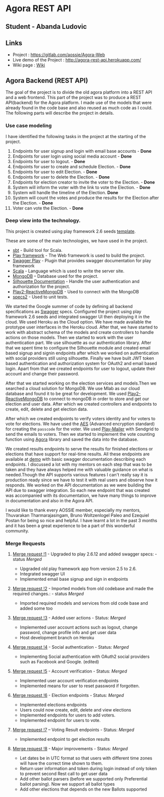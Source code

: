 # Agora REST API

## Student - Abanda Ludovic
## Links  
- Project : https://gitlab.com/aossie/Agora-Web
- Live demo of the Project :  http://agora-rest-api.herokuapp.com/
- Wiki page : [Wiki](../../wiki-2018.md)

## Agora Backend (REST API)  

The goal of the project is to divide the old agora platform into a REST API and a web frontend. This part of the project was to produce a REST API(backend) for the Agora platform. I made use of the models that were already found in the code base and also reused as much code as I could. The following parts will describe the project in details.

### Use case modeling 

I have identified the following tasks in the project at the starting of the project.
1. Endpoints for user signup and login with email base accounts - **Done**
2. Endpoints for user login using social media account - **Done** 
3. Endpoints for user to logout. - **Done** 
4. Endpoints for user to create and schedule Election.  - **Done** 
5. Endpoints for user to edit Election.  - **Done** 
6. Endpoints for user to delete the Election. - **Done** 
7. Endpoints for election creator to invite the voter to the Election. - **Done** 
8. System will inform the voter with the link to vote the Election.  - **Done**
7. System will handle the timeline of the Election. **Done**
8. System will count the votes and produce the results for the Election after the Election. - **Done** 
9. Voter can vote the Election. - **Done** 

### Deep view into the technology. 

This project is created using play framework 2.6 seeds [template](https://github.com/playframework/play-scala-seed.g8).

These are some of the main technologies, we have used in the project.

* [sbt](http://www.scala-sbt.org/) - Build tool for Scala.
* [Play framework](https://www.playframework.com/) - The Web framework is used to build the project.
* [Swagger Play](https://github.com/swagger-api/swagger-play) - Plugin that provides swagger documentation for play framework
* [Scala](https://www.scala-lang.org/) - Language which is used to write the server site.
* [MongoDB](https://docs.mongodb.com/) – Database used for the project. 
* [Silhouette Documentation](https://www.silhouette.rocks/docs) - Handle the user authentication and authorization for the project.
* [Play2-ReactiveMongoDB](http://reactivemongo.org/releases/0.1x/documentation/tutorial/play.html) - Used to connect with the MongoDB
* [specs2](https://github.com/etorreborre/specs2) - Used to unit tests.

We started the Google summer of code by defining all backend specifications as [Swagger](https://swagger.io/docs/specification/2-0/basic-structure/) specs. Configured the project using play framework 2.6 seeds and integrated swagger UI then deploying it in the cloud. We used Heroku as the Cloud option. We have made available the prototype user interfaces in the Heroku cloud. After that, we have started to work with abstract schema of the models and create controllers to handle actions on those models. Then we started to work with the user authentication part. We use silhouette as our authentication library. After that we spent time to configure the Silhouette module and created email based signup and signin endpoints after which we worked on authentication with social providers still using silhouette. Finally we have built JWT token based authentication and authorization system for OAuth2 and email based login. Apart from that we created endpoints for user to logout, update their account and change their password.

After that we started working on the election services and models.Then we searched a cloud solution for MongoDB. We use Mlab as our cloud database and found it to be great for development. We used [Play2-ReactiveMongoDB](http://reactivemongo.org/releases/0.1x/documentation/tutorial/play.html) to connect to mongoDB in order to store and get our election and user data. After which we created controllers and endpoints to create, edit, delete and get election data.

 
After which we created endpoints to verify voters identity and for voters to vote for elections. We have used the [AES](https://en.wikipedia.org/wiki/Advanced_Encryption_Standard) (Advanced encryption standard) for creating the `passcode` for the voter. We used [Play-Mailer](https://github.com/playframework/play-mailer) with Sendgrid to send the emails to voters. Then we started to implement the vote counting function using [Agora](https://gitlab.com/aossie/Agora) library and saved the data into the database.

We created results endpoints to serve the results for finished elections or elections that have support for real-time results.
All these endpoints are available at [demo](http://agora-rest-api.herokuapp.com/) with basic swagger documentation describing each endpoints. I discussed a lot with my mentors on each step that was to be taken and they have always helped me with valuable guidance on what is needed.Though the API supports various features I can't really say it is production ready since we have to test it with real users and observe how it responds. We worked on the API documentation as we were building the API due to swagger integration. So each new endpoint that was created was accompanied with its documentation, we have many things to improve in documentation and also in the Agora API.

I would like to thank every AOSSIE member, especially my mentors, Thuvarakan Tharmarajasingam, Bruno Woltzenlogel Paleo and Ezequiel Postan for being so nice and helpful. I have learnt a lot in the past 3 months and it has been a great experience to be a part of this wonderful community. 

### Merge Requests 
1. [ Merge request !1](https://gitlab.com/aossie/Agora-Web/merge_requests/34) - Upgraded to play 2.6.12 and added swagger specs: - status *Merged*
    * Upgraded old play framework app from version 2.5 to 2.6.
    * Integrated swagger  UI
    * Implemented email base signup and sign in endpoints

2. [Merge request !2](https://gitlab.com/aossie/Agora-Web/merge_requests/35) - Imported models from old codebase and made the required changes.: - status *Merged*
    *  Imported required models and services from old code base and added some too

3. [Merge request !3](https://gitlab.com/aossie/Agora-Web/merge_requests/36) - Added user actions  - Status: *Merged*
    *  Implemented user account actions such as logout, change password, change profile info and get user data
    *  Host development branch on Heroku 

4. [Merge request !4](https://gitlab.com/aossie/Agora-Web/merge_requests/39) - Social authentication - Status: *Merged*
    * Implementing Social authentication with OAuth2 social providers such as Facebook and Google. (edited)

5. [Merge request !5](https://gitlab.com/aossie/Agora-Web/merge_requests/38) - Account verification - Status: *Merged*
    * Implemented user account verification endpoints
    * Implemented means for user to reset password if forgotten.

6. [Merge request !6](https://gitlab.com/aossie/Agora-Web/merge_requests/40) - Election endpoints - Status: *Merged*
    * Implemented elections endpoints
    * Users could now create, edit, delete and view elections
    * Implemented endpoints for users to add voters.
    * Implemented endpoint for users to vote.

7. [Merge request !7](https://gitlab.com/aossie/Agora-Web/merge_requests/41) – Voting Result endpoints - Status: *Merged*
    * Implemented endpoint to get election results

8. [Merge request !8](https://gitlab.com/aossie/Agora-Web/merge_requests/42) - Major improvements - Status: *Merged*
    * Let dates be in UTC format so that users with different time zones will have the correct time shown to them.
    * Return user information and token during login instead of only token to prevent second Rest call to get user data
    * Add other ballot parsers (before we supported only Preferential ballot parsing). Now we support all ballot types
    * Add other elections that depends on the new Ballots supported
